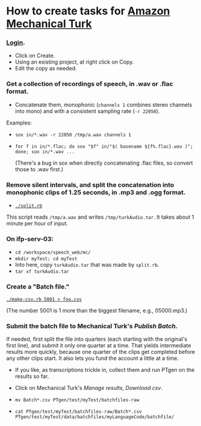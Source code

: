 # How to create tasks for [Amazon Mechanical Turk](https://www.mturk.com/mturk/welcome)

### [Login](https://requester.mturk.com/begin_signin).
- Click on Create.
- Using an existing project, at right click on Copy.
- Edit the copy as needed.

### Get a collection of recordings of speech, in .wav or .flac format.
- Concatenate them, monophonic (`channels 1` combines stereo channels into mono)
and with a consistent sampling rate (`-r 22050`).

Examples:

- `sox in/*.wav -r 22050 /tmp/a.wav channels 1`

- `for f in in/*.flac; do sox "$f" in/"$( basename ${f%.flac}.wav )"; done; sox in/*.wav ...`
    
   (There's a bug in sox when directly concatenating .flac files,
   so convert those to .wav first.)

### Remove silent intervals, and split the concatenation into monophonic clips of 1.25 seconds, in .mp3 and .ogg format.

- [`./split.rb`](./split.rb)

This script reads `/tmp/a.wav` and writes `/tmp/turkAudio.tar`.
It takes about 1 minute per hour of input.

### On ifp-serv-03:
- `cd /workspace/speech_web/mc/`
- `mkdir myTest; cd myTest`
- Into here, copy `turkAudio.tar` that was made by `split.rb`.
- `tar xf turkAudio.tar`

### Create a "Batch file."
[`./make-csv.rb 5001 > foo.csv`](./make-csv.rb)

(The number 5001 is 1 more than the biggest filename, e.g., 05000.mp3.)

### Submit the batch file to Mechanical Turk's *Publish Batch.*
If needed, first split the file into quarters (each starting with the
original's first line), and submit it only one quarter at a time.
That yields intermediate results more quickly, because one quarter of
the clips get completed before any other clips start.  It also lets you fund
the account a little at a time.

- If you like, as transcriptions trickle in, collect them and run PTgen on the results so far.

- Click on Mechanical Turk's *Manage results*, *Download csv*.
- `mv Batch*.csv PTgen/test/myTest/batchfiles-raw`
- `cat PTgen/test/myTest/batchfiles-raw/Batch*.csv PTgen/test/myTest/data/batchfiles/myLanguageCode/batchfile/`
